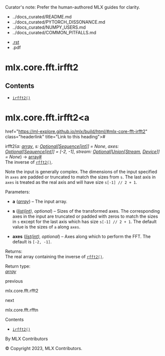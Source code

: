 Curator's note: Prefer the human-authored MLX guides for clarity.
- ../docs_curated/README.md
- ../docs_curated/PYTORCH_DISSONANCE.md
- ../docs_curated/NUMPY_USERS.md
- ../docs_curated/COMMON_PITFALLS.md


<div id="main-content" class="bd-main" role="main">

<div class="sbt-scroll-pixel-helper">

</div>

<div class="bd-content">

<div class="bd-article-container">

<div class="bd-header-article d-print-none">

<div class="header-article-items header-article__inner">

<div class="header-article-items__start">

<div class="header-article-item">

<span class="fa-solid fa-bars"></span>

</div>

</div>

<div class="header-article-items__end">

<div class="header-article-item">

<div class="article-header-buttons">

<a href="https://github.com/ml-explore/mlx"
class="btn btn-sm btn-source-repository-button"
data-bs-placement="bottom" data-bs-toggle="tooltip" target="_blank"
title="Source repository"><span class="btn__icon-container"> <em></em>
</span></a>

<div class="dropdown dropdown-download-buttons">

- <a
  href="https://ml-explore.github.io/mlx/build/html/_sources/python/_autosummary/mlx.core.fft.irfft2.rst"
  class="btn btn-sm btn-download-source-button dropdown-item"
  data-bs-placement="left" data-bs-toggle="tooltip" target="_blank"
  title="Download source file"><span class="btn__icon-container">
  <em></em> </span> <span class="btn__text-container">.rst</span></a>
- <span class="btn__icon-container"> </span>
  <span class="btn__text-container">.pdf</span>

</div>

<span class="btn__icon-container"> </span>

<span class="fa-solid fa-list"></span>

</div>

</div>

</div>

</div>

</div>

<div id="jb-print-docs-body" class="onlyprint">

# mlx.core.fft.irfft2

<div id="print-main-content">

<div id="jb-print-toc">

<div>

## Contents

</div>

- <a
  href="https://ml-explore.github.io/mlx/build/html/#mlx.core.fft.irfft2"
  class="reference internal nav-link"><span class="pre"><code
  class="docutils literal notranslate">irfft2()</code></span></a>

</div>

</div>

</div>

<div id="searchbox">

</div>

<div id="mlx-core-fft-irfft2" class="section">

# mlx.core.fft.irfft2<a
href="https://ml-explore.github.io/mlx/build/html/#mlx-core-fft-irfft2"
class="headerlink" title="Link to this heading">#</a>

<span class="sig-name descname"><span class="pre">irfft2</span></span><span class="sig-paren">(</span>*<span class="n"><span class="pre">a</span></span><span class="p"><span class="pre">:</span></span><span class="w"> </span><span class="n"><a
href="https://ml-explore.github.io/mlx/build/html/python/_autosummary/mlx.core.array.html#mlx.core.array"
class="reference internal" title="mlx.core.array"><span
class="pre">array</span></a></span>*, *<span class="n"><span class="pre">s</span></span><span class="p"><span class="pre">:</span></span><span class="w"> </span><span class="n"><a href="https://docs.python.org/3/library/typing.html#typing.Optional"
class="reference external" title="(in Python v3.13)"><span
class="pre">Optional</span></a><span class="p"><span class="pre">\[</span></span><a
href="https://docs.python.org/3/library/collections.abc.html#collections.abc.Sequence"
class="reference external" title="(in Python v3.13)"><span
class="pre">Sequence</span></a><span class="p"><span class="pre">\[</span></span><a href="https://docs.python.org/3/library/functions.html#int"
class="reference external" title="(in Python v3.13)"><span
class="pre">int</span></a><span class="p"><span class="pre">\]</span></span><span class="p"><span class="pre">\]</span></span></span><span class="w"> </span><span class="o"><span class="pre">=</span></span><span class="w"> </span><span class="default_value"><span class="pre">None</span></span>*, *<span class="n"><span class="pre">axes</span></span><span class="p"><span class="pre">:</span></span><span class="w"> </span><span class="n"><a href="https://docs.python.org/3/library/typing.html#typing.Optional"
class="reference external" title="(in Python v3.13)"><span
class="pre">Optional</span></a><span class="p"><span class="pre">\[</span></span><a
href="https://docs.python.org/3/library/collections.abc.html#collections.abc.Sequence"
class="reference external" title="(in Python v3.13)"><span
class="pre">Sequence</span></a><span class="p"><span class="pre">\[</span></span><a href="https://docs.python.org/3/library/functions.html#int"
class="reference external" title="(in Python v3.13)"><span
class="pre">int</span></a><span class="p"><span class="pre">\]</span></span><span class="p"><span class="pre">\]</span></span></span><span class="w"> </span><span class="o"><span class="pre">=</span></span><span class="w"> </span><span class="default_value"><span class="pre">\[-2,</span> <span class="pre">-1\]</span></span>*, *<span class="n"><span class="pre">stream</span></span><span class="p"><span class="pre">:</span></span><span class="w"> </span><span class="n"><a href="https://docs.python.org/3/library/typing.html#typing.Optional"
class="reference external" title="(in Python v3.13)"><span
class="pre">Optional</span></a><span class="p"><span class="pre">\[</span></span><a href="https://docs.python.org/3/library/typing.html#typing.Union"
class="reference external" title="(in Python v3.13)"><span
class="pre">Union</span></a><span class="p"><span class="pre">\[</span></span><a
href="https://ml-explore.github.io/mlx/build/html/python/_autosummary/stream_class.html#mlx.core.Stream"
class="reference internal" title="mlx.core.Stream"><span
class="pre">Stream</span></a><span class="p"><span class="pre">,</span></span><span class="w"> </span><a
href="https://ml-explore.github.io/mlx/build/html/python/_autosummary/mlx.core.Device.html#mlx.core.Device"
class="reference internal" title="mlx.core.Device"><span
class="pre">Device</span></a><span class="p"><span class="pre">\]</span></span><span class="p"><span class="pre">\]</span></span></span><span class="w"> </span><span class="o"><span class="pre">=</span></span><span class="w"> </span><span class="default_value"><span class="pre">None</span></span>*<span class="sig-paren">)</span> <span class="sig-return"><span class="sig-return-icon">→</span> <span class="sig-return-typehint"><a
href="https://ml-explore.github.io/mlx/build/html/python/_autosummary/mlx.core.array.html#mlx.core.array"
class="reference internal" title="mlx.core.array"><span
class="pre">array</span></a></span></span><a
href="https://ml-explore.github.io/mlx/build/html/#mlx.core.fft.irfft2"
class="headerlink" title="Link to this definition">#</a>  
The inverse of <a
href="https://ml-explore.github.io/mlx/build/html/python/_autosummary/mlx.core.fft.rfft2.html#mlx.core.fft.rfft2"
class="reference internal" title="mlx.core.fft.rfft2"><span
class="pre"><code class="sourceCode python">rfft2()</code></span></a>.

Note the input is generally complex. The dimensions of the input
specified in <span class="pre">`axes`</span> are padded or truncated to
match the sizes from <span class="pre">`s`</span>. The last axis in
<span class="pre">`axes`</span> is treated as the real axis and will
have size
<span class="pre">`s[-1]`</span>` `<span class="pre">`//`</span>` `<span class="pre">`2`</span>` `<span class="pre">`+`</span>` `<span class="pre">`1`</span>.

Parameters<span class="colon">:</span>  
- **a** (<a
  href="https://ml-explore.github.io/mlx/build/html/python/_autosummary/mlx.core.array.html#mlx.core.array"
  class="reference internal" title="mlx.core.array"><em>array</em></a>)
  – The input array.

- **s** (<a href="https://docs.python.org/3/library/stdtypes.html#list"
  class="reference external" title="(in Python v3.13)"><em>list</em></a>*(*<a href="https://docs.python.org/3/library/functions.html#int"
  class="reference external" title="(in Python v3.13)"><em>int</em></a>*),*
  *optional*) – Sizes of the transformed axes. The corresponding axes in
  the input are truncated or padded with zeros to match the sizes in
  <span class="pre">`s`</span> except for the last axis which has size
  <span class="pre">`s[-1]`</span>` `<span class="pre">`//`</span>` `<span class="pre">`2`</span>` `<span class="pre">`+`</span>` `<span class="pre">`1`</span>.
  The default value is the sizes of <span class="pre">`a`</span> along
  <span class="pre">`axes`</span>.

- **axes**
  (<a href="https://docs.python.org/3/library/stdtypes.html#list"
  class="reference external" title="(in Python v3.13)"><em>list</em></a>*(*<a href="https://docs.python.org/3/library/functions.html#int"
  class="reference external" title="(in Python v3.13)"><em>int</em></a>*),*
  *optional*) – Axes along which to perform the FFT. The default is
  <span class="pre">`[-2,`</span>` `<span class="pre">`-1]`</span>.

Returns<span class="colon">:</span>  
The real array containing the inverse of <a
href="https://ml-explore.github.io/mlx/build/html/python/_autosummary/mlx.core.fft.rfft2.html#mlx.core.fft.rfft2"
class="reference internal" title="mlx.core.fft.rfft2"><span
class="pre"><code class="sourceCode python">rfft2()</code></span></a>.

Return type<span class="colon">:</span>  
<a
href="https://ml-explore.github.io/mlx/build/html/python/_autosummary/mlx.core.array.html#mlx.core.array"
class="reference internal" title="mlx.core.array"><em>array</em></a>

</div>

<div class="prev-next-area">

<a
href="https://ml-explore.github.io/mlx/build/html/python/_autosummary/mlx.core.fft.rfft2.html"
class="left-prev" title="previous page"><em></em></a>

<div class="prev-next-info">

previous

mlx.core.fft.rfft2

</div>

<a
href="https://ml-explore.github.io/mlx/build/html/python/_autosummary/mlx.core.fft.rfftn.html"
class="right-next" title="next page"></a>

<div class="prev-next-info">

next

mlx.core.fft.rfftn

</div>

</div>

</div>

<div class="bd-sidebar-secondary bd-toc">

<div class="sidebar-secondary-items sidebar-secondary__inner">

<div class="sidebar-secondary-item">

<div class="page-toc tocsection onthispage">

Contents

</div>

- <a
  href="https://ml-explore.github.io/mlx/build/html/#mlx.core.fft.irfft2"
  class="reference internal nav-link"><span class="pre"><code
  class="docutils literal notranslate">irfft2()</code></span></a>

</div>

</div>

</div>

</div>

<div class="bd-footer-content__inner container">

<div class="footer-item">

By MLX Contributors

</div>

<div class="footer-item">

© Copyright 2023, MLX Contributors.  

</div>

<div class="footer-item">

</div>

<div class="footer-item">

</div>

</div>

</div>
